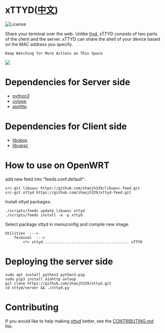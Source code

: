 # xTTYD([中文](https://github.com/zhaojh329/xttyd/blob/master/README_ZH.md))

![](https://img.shields.io/badge/license-GPLV3-brightgreen.svg?style=plastic "License")

[ttyd]: https://github.com/tsl0922/ttyd
[libubox]: https://git.openwrt.org/?p=project/libubox.git
[libuwsc]: https://github.com/zhaojh329/libuwsc

Share your terminal over the web. Unlike [ttyd], xTTYD consists of two parts of the client and the server.
xTTYD can share the shell of your device based on the MAC address you specify.

`Keep Watching for More Actions on This Space`

![](https://github.com/zhaojh329/xttyd/blob/master/xttyd.png)

# Dependencies for Server side
* [python3](https://www.python.org)
* [uvloop](https://github.com/MagicStack/uvloop)
* [aiohttp](https://github.com/aio-libs/aiohttp)

# Dependencies for Client side
* [libubox]
* [libuwsc]

# How to use on OpenWRT
add new feed into "feeds.conf.default":

    src-git libuwsc https://github.com/zhaojh329/libuwsc-feed.git
    src-git xttyd https://github.com/zhaojh329/xttyd-feed.git

Install xttyd packages:

    ./scripts/feeds update libuwsc xttyd
    ./scripts/feeds install -a -p xttyd

Select package xttyd in menuconfig and compile new image.

    Utilities  --->
        Terminal  --->
            <*> xttyd....................................... xTTYD

# Deploying the server side

	sudo apt install python3 python3-pip
	sudo pip3 install aiohttp uvloop
	git clone https://github.com/zhaojh329/xttyd.git
	cd xttyd/server && ./xttyd.py

# Contributing
If you would like to help making [xttyd](https://github.com/zhaojh329/xttyd) better,
see the [CONTRIBUTING.md](https://github.com/zhaojh329/xttyd/blob/master/CONTRIBUTING.md) file.
